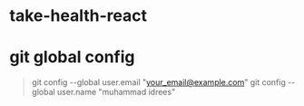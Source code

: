 # take-health-react

# git global config
> git config --global user.email "your_email@example.com"
> git config --global user.name "muhammad idrees"